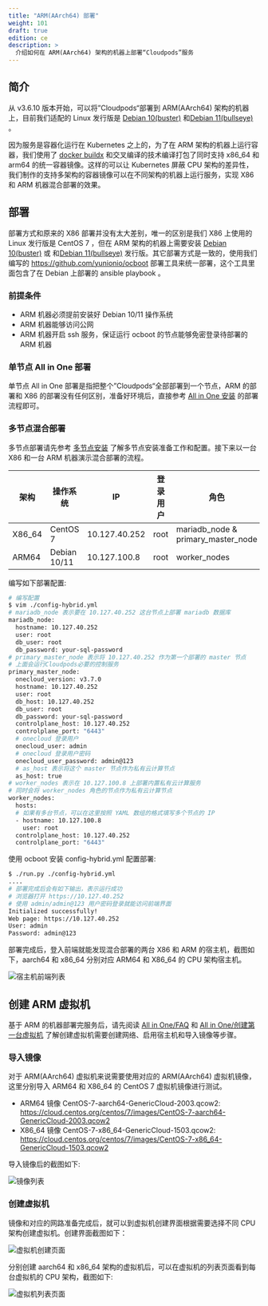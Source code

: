 ```yaml
---
title: "ARM(AArch64) 部署"
weight: 101
draft: true
edition: ce
description: >
  介绍如何在 ARM(AArch64) 架构的机器上部署“Cloudpods”服务
---
```


## 简介

从 v3.6.10 版本开始，可以将”Cloudpods“部署到 ARM(AArch64) 架构的机器上，目前我们适配的 Linux 发行版是 [Debian 10(buster)](https://www.debian.org/releases/buster/arm64/) 和[Debian 11(bullseye)](https://www.debian.org/releases/bullseye/arm64/) 。

因为服务是容器化运行在 Kubernetes 之上的，为了在 ARM 架构的机器上运行容器，我们使用了 [docker buildx](https://github.com/docker/buildx/) 和交叉编译的技术编译打包了同时支持 x86_64 和 arm64 的统一容器镜像。这样的可以让 Kubernetes 屏蔽 CPU 架构的差异性，我们制作的支持多架构的容器镜像可以在不同架构的机器上运行服务，实现 X86 和 ARM 机器混合部署的效果。

## 部署

部署方式和原来的 X86 部署并没有太大差别，唯一的区别是我们 X86 上使用的 Linux 发行版是 CentOS 7 ，但在 ARM 架构的机器上需要安装 [Debian 10(buster)](https://www.debian.org/releases/stable/arm64/) 或 和[Debian 11(bullseye)](https://www.debian.org/releases/bullseye/arm64/) 发行版。其它部署方式是一致的，使用我们编写的 https://github.com/yunionio/ocboot 部署工具来统一部署，这个工具里面包含了在 Debian 上部署的 ansible playbook 。

### 前提条件

- ARM 机器必须提前安装好 Debian 10/11 操作系统
- ARM 机器能够访问公网
- ARM 机器开启 ssh 服务，保证运行 ocboot 的节点能够免密登录待部署的 ARM 机器

### 单节点 All in One 部署

单节点 All in One 部署是指把整个”Cloudpods“全部部署到一个节点，ARM 的部署和 X86 的部署没有任何区别，准备好环境后，直接参考 [All in One 安装](../../quickstart/allinone) 的部署流程即可。

### 多节点混合部署

多节点部署请先参考 [多节点安装](../../quickstart/nodes) 了解多节点安装准备工作和配置。接下来以一台 X86 和一台 ARM 机器演示混合部署的流程。

| 架构   | 操作系统  | IP            | 登录用户 | 角色                               |
|--------|-----------|---------------|----------|------------------------------------|
| X86_64 | CentOS 7  | 10.127.40.252 | root     | mariadb_node & primary_master_node |
| ARM64  | Debian 10/11 | 10.127.100.8  | root     | worker_nodes                       |

编写如下部署配置:

```bash
# 编写配置
$ vim ./config-hybrid.yml
# mariadb_node 表示要在 10.127.40.252 这台节点上部署 mariadb 数据库
mariadb_node:
  hostname: 10.127.40.252
  user: root
  db_user: root
  db_password: your-sql-password
# primary_master_node 表示将 10.127.40.252 作为第一个部署的 master 节点
# 上面会运行Cloudpods必要的控制服务
primary_master_node:
  onecloud_version: v3.7.0
  hostname: 10.127.40.252
  user: root
  db_host: 10.127.40.252
  db_user: root
  db_password: your-sql-password
  controlplane_host: 10.127.40.252
  controlplane_port: "6443"
  # onecloud 登录用户
  onecloud_user: admin
  # onecloud 登录用户密码
  onecloud_user_password: admin@123
  # as_host 表示将这个 master 节点作为私有云计算节点
  as_host: true
# worker_nodes 表示在 10.127.100.8 上部署内置私有云计算服务
# 同时会将 worker_nodes 角色的节点作为私有云计算节点
worker_nodes:
  hosts:
  # 如果有多台节点，可以在这里按照 YAML 数组的格式填写多个节点的 IP
  - hostname: 10.127.100.8
    user: root
  controlplane_host: 10.127.40.252
  controlplane_port: "6443"
```

使用 ocboot 安装 config-hybrid.yml 配置部署:

```bash
$ ./run.py ./config-hybrid.yml
....
# 部署完成后会有如下输出，表示运行成功
# 浏览器打开 https://10.127.40.252
# 使用 admin/admin@123 用户密码登录就能访问前端界面
Initialized successfully!
Web page: https://10.127.40.252
User: admin
Password: admin@123
```

部署完成后，登入前端就能发现混合部署的两台 X86 和 ARM 的宿主机，截图如下，aarch64 和 x86_64 分别对应 ARM64 和 X86_64 的 CPU 架构宿主机。

![宿主机前端列表](../images/host-hybrid-list.png)

## 创建 ARM 虚拟机

基于 ARM 的机器部署完服务后，请先阅读 [All in One/FAQ](../../quickstart/allinone/#faq) 和 [All in One/创建第一台虚拟机](../../quickstart/allinone/#创建第一台虚拟机) 了解创建虚拟机需要创建网络、启用宿主机和导入镜像等步骤。

### 导入镜像

对于 ARM(AArch64) 虚拟机来说需要使用对应的 ARM(AArch64) 虚拟机镜像，这里分别导入 ARM64 和 X86_64 的 CentOS 7 虚拟机镜像进行测试。

- ARM64 镜像 CentOS-7-aarch64-GenericCloud-2003.qcow2: https://cloud.centos.org/centos/7/images/CentOS-7-aarch64-GenericCloud-2003.qcow2
- X86_64 镜像 CentOS-7-x86_64-GenericCloud-1503.qcow2: https://cloud.centos.org/centos/7/images/CentOS-7-x86_64-GenericCloud-1503.qcow2

导入镜像后的截图如下:

![镜像列表](../images/image-hybrid-list.png)

### 创建虚拟机

镜像和对应的网路准备完成后，就可以到虚拟机创建界面根据需要选择不同 CPU 架构创建虚拟机。创建界面截图如下：

![虚拟机创建页面](../images/vm-hybrid-create.png)

分别创建 aarch64 和 x86_64 架构的虚拟机后，可以在虚拟机的列表页面看到每台虚拟机的 CPU 架构，截图如下:

![虚拟机列表页面](../images/vm-hybrid-list.png)
